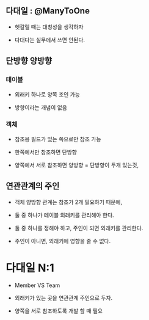 ## 다대일 : @ManyToOne

- 헷갈릴 때는 대칭성을 생각하자

- 다대다는 실무에서 쓰면 안된다.

## 단방향 양방향

### 테이블

- 외래키 하나로 양쪽 조인 가능

- 방향이라는 개념이 없음

### 객체

- 참조용 필드가 있는 쪽으로만 참조 가능

- 한쪽에서만 참조하면 단방향

- 양쪽에서 서로 참조하면 양방향 = 단방향이 두개 있는것,

## 연관관계의 주인

- 객체 양방향 관계는 참조가 2개 필요하기 때문에,

- 둘 중 하나가 테이블 외래키를 관리해야 한다.

- 둘 중 하나를 정해야 하고, 주인이 되면 외래키를 관리한다.

- 주인이 아니면, 외래키에 영향을 줄 수 없다.

# 다대일 N:1

- Member VS Team

- 외래키가 있는 곳을 연관관계 주인으로 두자.

- 양쪽을 서로 참조하도록 개발 할 때 필요
